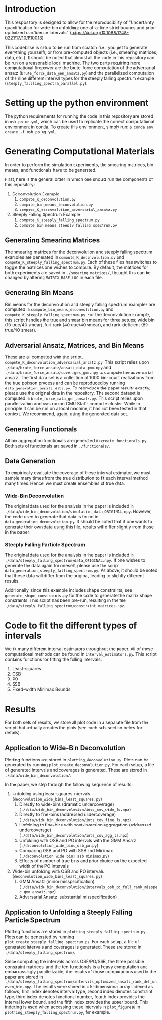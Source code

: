 # Introduction
This respository is designed to allow for the reproducibility of "Uncertainty quantification for wide-bin unfolding: one-at-a-time strict bounds and prior-optimized confidence intervals" (https://doi.org/10.1088/1748-0221/17/10/P10013).

This codebase is setup to be run from scratch (i.e., you get to generate everything yourself), or from pre-computed objects (i.e., smearing matrices, data, etc.). It should be noted that almost all the code in this repository can be run on a reasonable local machine. The two parts requiring more computational firepower are the brute-force computation of the adversarial ansatz (`brute_force_data_gen_ansatz.py`) and the parallelized computation of the nine different interval types for the steeply falling spectrum example (`steeply_fallling_spectra_parallel.py`).

# Setting up the python environment
The python requirements for running the code in this repository are stored in `osb_po_uq.yml`, which can be used to replicate the correct computational environment in conda. To create this environment, simply run:
`$ conda env create -f osb_po_uq.yml`.

# Generating Computational Materials
In order to perform the simulation experiments, the smearing matrices, bin means, and functionals have to be generated.

First, here is the general order in which one should run the components of this repository:
1. Deconvolution Example
    1. `compute_K_deconvolution.py`
    2. `compute_bin_means_deconvolution.py`
    3. `compute_K_deconvolution_adversarial_ansatz.py`
2. Steeply Falling Spectrum Example
    1. `compute_K_steeply_falling_spectrum.py`
    2. `compute_bin_means_steeply_falling_spectrum.py `

## Generating Smearing Matrices
The smearing matrices for the deconvolution and steeply falling spectrum examples are generated in `compute_K_deconvolution.py` and `compute_K_steeply_falling_spectrum.py`. Each of these files has switches to toggle the matrices one wishes to compute. By default, the matrices for both experiments are saved in `./smearing_matrices/`, thought this can be changed by altering `MATRIX_BASE_LOC` in each file.

## Generating Bin Means
Bin means for the deconvolution and steeply falling spectrum examples are computed in `compute_bin_means_deconvolution.py` and `compute_K_steeply_falling_spectrum.py`. For the deconvolution example, this script handles the true and smear bin means for three setups; wide bin (10 true/40 smear), full-rank (40 true/40 smear), and rank-deficient (80 true/40 smear).

## Adversarial Ansatz, Matrices, and Bin Means
These are all computed with the script, `compute_K_deconvolution_adversarial_ansatz.py`. This script relies upon `./data/brute_force_ansatz/ansatz_data_gmm.npy` and `./data/brute_force_ansatz/coverages_gmm.npy` to compute the adversarial ansatz. The first data set is a collection of 1000 bin-count realizations from the true poisson process and can be reproduced by running `data_generation_ansatz_data.py`. To reproduce the paper results exactly, please use the original data in the repository. The second dataset is computed in `brute_force_data_gen_ansatz.py`. This script relies upon parallelization and was run on CMU Stat's compute cluster. While in principle it can be run on a local machine, it has not been tested in that context. We recommend, again, using the generated data set.

## Generating Functionals
All bin aggregation functionals are generated in `create_functionals.py`. Both sets of functionals are saved in `./functionals/`.

## Data Generation
To empirically evaluate the coverage of these interval estimator, we must sample many times from the true distribution to fit each interval method many times. Hence, we must create ensembles of true data.

### Wide-Bin Deconvolution
The original data used for the analysis in the paper is included in `./data/wide_bin_deconvolution/simulation_data_ORIGINAL.npy`. However, the code used to generate that data is found in `data_generation_deconvolution.py`. It should be noted that if one wants to generate their own data using this file, results will differ slightly from those in the paper.

### Steeply Falling Particle Spectrum
The original data used for the analysis in the paper is included in `./data/steeply_falling_spectrum/data_ORIGINAL.npy`. If one wishes to generate the data again for oneself, please use the script `data_generation_steeply_falling_spectrum.py`. As above, it should be noted that these data will differ from the original, leading to slightly different results.

Additionally, since this example includes shape constraints, see `generate_shape_constraints.py` for the code to generate the matrix shape constraints. This script has been pre-run, resulting in the file `./data/steeply_falling_spectrum/constraint_matrices.npz`.

# Code to fit the different types of intervals
We fit many different interval estimators throughout the paper. All of these computational methods can be found in `interval_estimators.py`. This script contains functions for fitting the folling intervals:
1. Least-squares
2. OSB
3. PO
4. SSB
5. Fixed-width Minimax Bounds

# Results
For both sets of results, we store all plot code in a separate file from the script that actually creates the plots (see each sub-section below for details).

## Application to Wide-Bin Deconvolution
Plotting functions are stored in `plotting_deconvolution.py`. Plots can be generated by running `plot_create_deconvolution.py`. For each setup, a file of generated intervals and coverages is generated. These are stored in `./data/wide_bin_deconvolution/`.

In the paper, we step through the following sequence of results:
1. Unfolding using least-squares intervals (`deconvolution_wide_bins_least_squares.py`)
    1. Directly to wide-bins (dramatic undercoverage) (`./data/wide_bin_deconvolution/ints_cov_wide_ls.npz`)
    2. Directly to fine-bins (addressed undercoverage) (`./data/wide_bin_deconvolution/ints_cov_fine_ls.npz`)
    3. Unfolding to fine-bins with post-inversion aggregation (addressed undercoverage) (`./data/wide_bin_deconvolution/ints_cov_agg_ls.npz`)
    4. Unfolding with OSB and PO intervals with the GMM Ansatz (`./deconvolution_wide_bins_osb_po.py`)
    5. Comparing OSB and PO with SSB and Minimax (`./deconvolution_wide_bins_ssb_minimax.py`)
    6. Effects of number of true bins and prior choice on the expected width of the PO intervals
2. Wide-bin unfolding with OSB and PO intervals (`deconvolution_wide_bins_least_squares.py`)
    1. GMM Ansatz (minor misspecification) (`./data/wide_bin_deconvolution/intervals_osb_po_full_rank_misspec_gmm_ansatz.npz`)
    2. Adversarial Ansatz (substantial misspecification)

## Application to Unfolding a Steeply Falling Particle Spectrum
Plotting functions are stored in `plotting_steeply_falling_spectrum.py`. Plots can be generated by running `plot_create_steeply_falling_spectrum.py`. For each setup, a file of generated intervals and coverages is generated. These are stored in `./data/steeply_falling_spectrum/`.

Since computing the intervals across OSB/PO/SSB, the three possible constraint matrices, and the ten functionals is a heavy computation and embarrassingly parallelizable, the results of those computations used in the paper are stored in `./data/steeply_falling_spectrum/intervals_optimized_ansatz_rank_def_uneven_bin.npy`. The results were stored in a 5-dimensional array indexed as follows; first index denotes interval type, second index denotes constraint type, third index denotes functional number, fourth index provides the interval lower bound, and the fifth index provides the upper bound. This indexing is used when accessing these intervals in `plot_figure18` in `plotting_steeply_falling_spectrum.py`, for example.